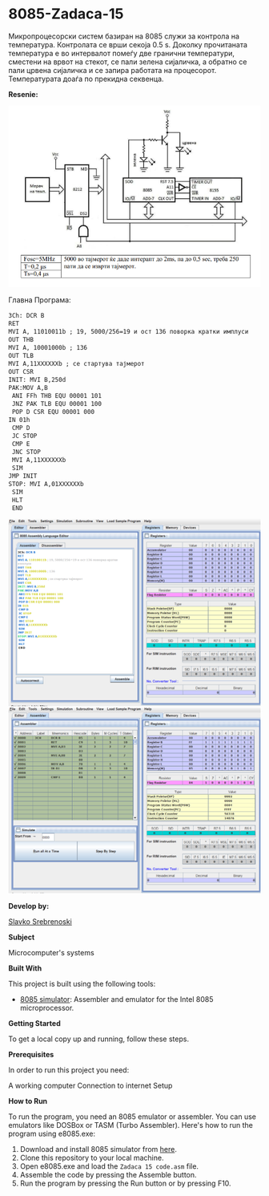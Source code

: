 # 8085-Zadaca-15

Микропроцесорски систем базиран на 8085 служи за
контрола на температура. Контролата се врши секоја 0.5 s.
Доколку прочитаната температура е во интервалот помеѓу
две гранични температури, сместени на врвот на стекот, се
пали зелена сијаличка, а обратно се пали црвена сијаличка и
се запира работата на процесорот. Температурата доаѓа по
прекидна секвенца. 

**Resenie:**


![Screenshot (1)](https://github.com/slavko444/8085-Zadaca-15/blob/main/Diagram%2015.png)

Главна Програма:
```
3Ch: DCR B
RET 
MVI A, 11010011b ; 19, 5000/256=19 и ост 136 поворка кратки имплуси
OUT THB
MVI A, 10001000b ; 136
OUT TLB
MVI A,11XXXXXXb ; се стартува тајмерот
OUT CSR
INIT: MVI B,250d
PAK:MOV A,B
 ANI FFh THB EQU 00001 101
 JNZ PAK TLB EQU 00001 100
 POP D CSR EQU 00001 000
IN 01h
 CMP D
 JC STOP
 CMP E
 JNC STOP
 MVI A,11XXXXXXb
 SIM 
JMP INIT
STOP: MVI A,01XXXXXXb
 SIM
 HLT
 END 
```

 ![Screenshot (2)](https://github.com/slavko444/8085-Zadaca-15/blob/main/Code%2015.png)
 ![Screenshot (3)](https://github.com/slavko444/8085-Zadaca-15/blob/main/Code%2015.1.png)
 
**Develop by:**

[Slavko Srebrenoski ](https://github.com/slavko444)


**Subject**

Microcomputer's systems

**Built With**

This project is built using the following tools:

- [8085 simulator](https://github.com/8085simulator/8085simulator.github.io?tab=readme-ov-file): Assembler and emulator for the Intel 8085 microprocessor.

**Getting Started**

To get a local copy up and running, follow these steps.

**Prerequisites**

In order to run this project you need:

A working computer
Connection to internet
Setup

**How to Run**

To run the program, you need an 8085 emulator or assembler. You can use emulators like DOSBox or TASM (Turbo Assembler). Here's how to run the program using e8085.exe:

1. Download and install 8085 simulator from [here](https://github.com/8085simulator/8085simulator.github.io?tab=readme-ov-file).
2. Clone this repository to your local machine.
3. Open e8085.exe and load the `Zadaca 15 code.asm` file.
4. Assemble the code by pressing the Assemble button.
5. Run the program by pressing the Run button or by pressing F10.
